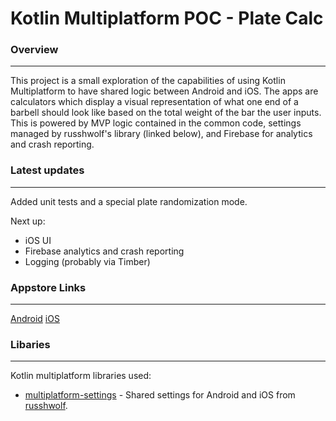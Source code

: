 # Kotlin Multiplatform POC - Plate Calc

### Overview
------------

This project is a small exploration of the capabilities of using Kotlin Multiplatform to have shared logic between Android and iOS.  The apps are calculators which display a visual representation of what one end of a barbell should look like based on the total weight of the bar the user inputs.  This is powered by MVP logic contained in the common code, settings managed by russhwolf's library (linked below), and Firebase for analytics and crash reporting.

### Latest updates

------------

Added unit tests and a special plate randomization mode.

Next up:
- iOS UI
- Firebase analytics and crash reporting
- Logging (probably via Timber)

### Appstore Links

------------

[Android](http://google.com "Android")
[iOS](http://google.com "iOS")

### Libaries
------------
Kotlin multiplatform libraries used:
- [multiplatform-settings](https://github.com/russhwolf/multiplatform-settings) - Shared settings for Android and iOS from
[russhwolf](https://github.com/russhwolf).




